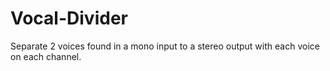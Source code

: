 # Vocal-Divider
Separate 2 voices found in a mono input to a stereo output with each voice on each channel.
